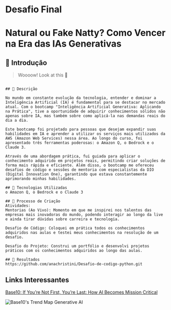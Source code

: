 # Desafio Final 
# Natural ou Fake Natty? Como Vencer na Era das IAs Generativas

## 🚀 Introdução

> Woooow! Look at this 👀

```"Inteligência Artificial Generativa: Aplicando na Prática"

## 📒 Descrição

No mundo em constante evolução da tecnologia, entender e dominar a Inteligência Artificial (IA) é fundamental para se destacar no mercado atual. Com o bootcamp "Inteligência Artificial Generativa: Aplicando na Prática", tive a oportunidade de adquirir conhecimentos sólidos não apenas sobre IA, mas também sobre como aplicá-la nas demandas reais do dia a dia.

Este bootcamp foi projetado para pessoas que desejam expandir suas habilidades em IA e aprender a utilizar os serviços mais utilizados da AWS (Amazon Web Services) nessa área. Ao longo do curso, foi apresentado três ferramentas poderosas: o Amazon Q, o Bedrock e o Claude 3.

Através de uma abordagem prática, fui guiada para aplicar o conhecimento adquirido em projetos reais, permitindo criar soluções de forma mais rápida e eficiente. Além disso, o bootcamp me ofereceu desafios de código e sessões de mentoria com especialistas da DIO (Digital Innovation One), garantindo que estava constantemente aprimorando minhas habilidades.

## 🤖 Tecnologias Utilizadas
o Amazon Q, o Bedrock e o Claude 3

## 🧐 Processo de Criação
Atividades:
Mentorias (Ao Vivo): Momento em que me inspirei nos talentos das empresas mais inovadoras do mundo, podendo interagir ao longo da live e ainda tirar dúvidas sobre carreira e tecnologia.

Desafio de Código: Coloquei em prática todos os conhecimentos adquiridos nas aulas e testei meus conhecimentos na resolução de um desafio.

Desafio do Projeto: Construi um portfólio e desenvolvi projetos práticos com os conhecimentos adquiridos ao longo das aulas.

## 🚀 Resultados
https://github.com/anachristini/Desafio-de-codigo-python.git

```
## Links Interessantes

[Base10: If You’re Not First, You’re Last: How AI Becomes Mission Critical](https://base10.vc/post/generative-ai-mission-critical/)

![Base10's Trend Map Generative AI](https://github.com/digitalinnovationone/lab-natty-or-not/assets/730492/f4df26e8-f8f7-4419-8252-c69d73ea930c)
